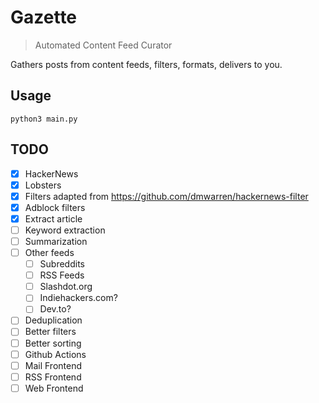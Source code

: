 # Gazette

> Automated Content Feed Curator

Gathers posts from content feeds, filters, formats, delivers to you.

## Usage
`python3 main.py`

## TODO
- [x] HackerNews
- [x] Lobsters
- [x] Filters adapted from https://github.com/dmwarren/hackernews-filter
- [x] Adblock filters
- [x] Extract article
- [ ] Keyword extraction
- [ ] Summarization
- [ ] Other feeds
  - [ ] Subreddits
  - [ ] RSS Feeds
  - [ ] Slashdot.org
  - [ ] Indiehackers.com?
  - [ ] Dev.to?
- [ ] Deduplication
- [ ] Better filters
- [ ] Better sorting
- [ ] Github Actions
- [ ] Mail Frontend
- [ ] RSS Frontend
- [ ] Web Frontend
